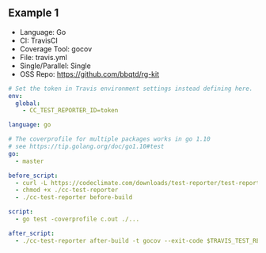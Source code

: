 ## Example 1
- Language: Go
- CI: TravisCI
- Coverage Tool: gocov
- File: travis.yml
- Single/Parallel: Single
- OSS Repo: https://github.com/bbqtd/rg-kit

```yml
# Set the token in Travis environment settings instead defining here.
env:
  global:
    - CC_TEST_REPORTER_ID=token

language: go

# The coverprofile for multiple packages works in go 1.10
# see https://tip.golang.org/doc/go1.10#test
go:
  - master

before_script:
  - curl -L https://codeclimate.com/downloads/test-reporter/test-reporter-latest-linux-amd64 > ./cc-test-reporter
  - chmod +x ./cc-test-reporter
  - ./cc-test-reporter before-build

script:
  - go test -coverprofile c.out ./...

after_script:
  - ./cc-test-reporter after-build -t gocov --exit-code $TRAVIS_TEST_RESULT
```
